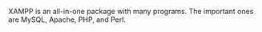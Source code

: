 XAMPP is an all-in-one package with many programs. The important ones are MySQL, Apache, PHP, and Perl.